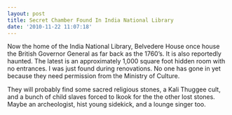 ```yaml
---
layout: post
title: Secret Chamber Found In India National Library
date: '2010-11-22 11:07:18'
---
```


Now the home of the India National Library, Belvedere House once house the British Governor General as far back as the 1760’s. It is also reportedly haunted. The latest is an approximately 1,000 square foot hidden room with no entrances. I was just found during renovations. No one has gone in yet because they need permission from the Ministry of Culture.

They will probably find some sacred religious stones, a Kali Thuggee cult, and a bunch of child slaves forced to lkook for the the other lost stones. Maybe an archeologist, hist young sidekick, and a lounge singer too.